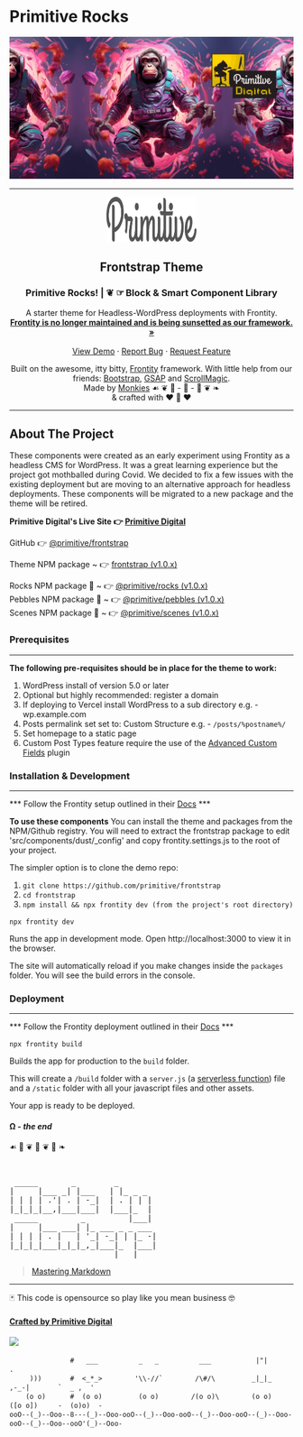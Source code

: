 # Primitive Rocks
![Primitive Digital](https://github.com/primitive/frontstrap/blob/main/docs/pd-quantum-wordpress.png?raw=true)

<hr>
<div align="center">
  <a href="https://github.com/primitive/frontstrap">
    <img src="https://raw.githubusercontent.com/primitive/frontstrap/bd64357bfa6184586bdf313de10238598448ad6f/docs/primitive.svg" alt="Primitive" width="160" height="80">
  </a>

  <h2 align="center">Frontstrap Theme</h2>

  <h3 align="center">Primitive Rocks! | ❦ ☞ Block & Smart Component Library</h3>

  <p align="center">
    A starter theme for Headless-WordPress deployments with Frontity.
    <br />
    <a href="https://frontity.org/"><strong>Frontity is no longer maintained and is being sunsetted as our framework. »</strong></a>
    <br>
    <br>
    <a href="https://primitivedigital.uk/?utm_source=npm-frontstrap&utm_medium=readme">View Demo</a>
    ·
    <a href="https://github.com/primitive/frontstrap/issues">Report Bug</a>
    ·
    <a href="https://github.com/primitive/frontstrap/issues">Request Feature</a>
  </p>
  <p align="center">
    Built on the awesome, itty bitty, <a href="https://frontity.org/">Frontity</a> framework. With little help from our friends: <a href="https://getbootstrap.com/">Bootstrap</a>, <a href="https://greensock.com/gsap/">GSAP</a> and <a href="https://scrollmagic.io/">ScrollMagic</a>. 
    <br>
    Made by <a href="https://primitivedigital.uk/?utm_source=npm-frontstrap&utm_medium=readme">Monkies</a>  ☙ ❦ 🐒 - 🐒 - 🐒 ❦ ❧<br>
    & crafted with ❤️ 🍌 ❤️ <br>
  </p>
</div>
<hr>


## About The Project
These components were created as an early experiment using Frontity as a headless CMS for WordPress. It was a great learning experience but the project got mothballed during Covid. We decided to fix a few issues with the existing deployment but are moving to an alternative approach for headless deployments. These components will be migrated to a new package and the theme will be retired.

**Primitive Digital's Live Site 👉  [Primitive Digital](https://primitivedigital.uk/?utm_source=npm-frontstrap&utm_medium=readme)**

GitHub 👉  [@primitive/frontstrap](https://github.com/primitive/frontstrap)  

Theme NPM package ~  👉  [frontstrap (v1.0.x)](https://www.npmjs.com/package/frontstrap)

Rocks NPM package 🎉  ~  👉  [@primitive/rocks (v1.0.x)](https://github.com/primitive/frontstrap/packages/1210833)  
Pebbles NPM package 🎉  ~  👉  [@primitive/pebbles (v1.0.x)](https://github.com/primitive/frontstrap/packages/1210829)  
Scenes NPM package 🎉  ~  👉  [@primitive/scenes (v1.0.x)](https://github.com/primitive/frontstrap/packages/1210812)  




### Prerequisites
-------------------------------

**The following pre-requisites should be in place for the theme to work:**
1. WordPress install of version 5.0 or later
2. Optional but highly recommended: register a domain
3. If deploying to Vercel install WordPress to a sub directory e.g. - wp.example.com
4. Posts permalink set set to: Custom Structure e.g. - `/posts/%postname%/`
5. Set homepage to a static page
6. Custom Post Types feature require the use of the [Advanced Custom Fields](https://www.advancedcustomfields.com/) plugin


### Installation & Development
-------------------------------

*** Follow the Frontity setup outlined in their [Docs](https://docs.frontity.org/getting-started/quick-start-guide) ***

**To use these components**
You can install the theme and packages from the NPM/Github registry. You will need to extract the frontstrap package to edit 'src/components/dust/_config' and copy frontity.settings.js to the root of your project.

The simpler option is to clone the demo repo:

1. `git clone https://github.com/primitive/frontstrap`
2. `cd frontstrap`
3. `npm install && npx frontity dev (from the project's root directory)`

```
npx frontity dev
```

Runs the app in development mode. Open http://localhost:3000 to view it in the browser.

The site will automatically reload if you make changes inside the `packages` folder. You will see the build errors in the console.


### Deployment
------------------------------------

*** Follow the Frontity deployment outlined in their [Docs](https://docs.frontity.org/installation-and-deploy) ***

```
npx frontity build
```

Builds the app for production to the `build` folder.

This will create a `/build` folder with a `server.js` (a [serverless function](https://vercel.com/docs/v2/serverless-functions/introduction)) file and a `/static` folder with all your javascript files and other assets.

Your app is ready to be deployed.



#### Ω - *the end*

 ☙ 🐒 ❦ 🐒 ❦ 🐒 ❧
<pre>                                                                               
                               
 _____       _        _        
|     |___ _| |___   | |_ _ _  
| | | | .'| . | -_|  | . | | | 
|_|_|_|__,|___|___|  |___|_  | 
 _____         _         |___| 
|     |___ ___| |_ ___ _ _ ___ 
| | | | . |   | '_| -_| | |_ -|
|_|_|_|___|_|_|_,_|___|_  |___|
                      |___|    
</pre>
> [Mastering Markdown](https://guides.github.com/features/mastering-markdown/)

---

🃏 This code is opensource so play like you mean business 🤓

#### [Crafted by Primitive Digital](https://primitivedigital.uk/?utm_source=npm-frontstrap&utm_medium=readme)

![](https://primitivedigital.uk/wp-content/uploads/img/haveyouseenit.jpg)

```       
               #   ___          _   _          ___           |"|              .                   
     )))       #  <_*_>        '\\-//`        /\#/\         _|_|_         ,-_-|       `  _ ,  '   
    (o o)      #  (o o)         (o o)        /(o o)\        (o o)        ([o o])     -  (o)o)  -  
ooO--(_)--Ooo--8---(_)--Ooo-ooO--(_)--Ooo-ooO--(_)--Ooo-ooO--(_)--Ooo-ooO--(_)--Ooo--ooO'(_)--Ooo-
```
